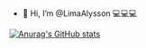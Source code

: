 - 👋 Hi, I’m @LimaAlysson 💻💻💻

[![Anurag's GitHub stats](https://github-readme-stats.vercel.app/api?username=LimaAlysson)](https://github.com/anuraghazra/github-readme-stats)
